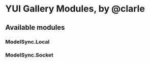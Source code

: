 YUI Gallery Modules, by @clarle
===============================

Available modules
-----------------

### ModelSync.Local

### ModelSync.Socket
